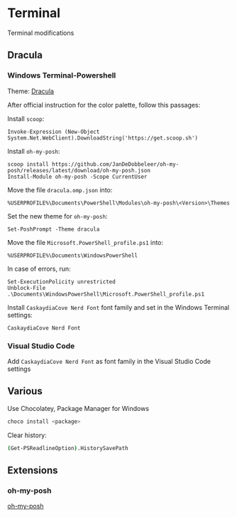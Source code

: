 # Terminal

Terminal modifications

## Dracula

### Windows Terminal-Powershell

Theme: [Dracula](https://draculatheme.com/)

After official instruction for the color palette, follow this passages:

Install `scoop`:

    Invoke-Expression (New-Object System.Net.WebClient).DownloadString('https://get.scoop.sh')

Install `oh-my-posh`:

    scoop install https://github.com/JanDeDobbeleer/oh-my-posh/releases/latest/download/oh-my-posh.json
    Install-Module oh-my-posh -Scope CurrentUser

Move the file `dracula.omp.json` into:

    %USERPROFILE%\Documents\PowerShell\Modules\oh-my-posh\<Version>\Themes

Set the new theme for `oh-my-posh`:

    Set-PoshPrompt -Theme dracula

Move the file `Microsoft.PowerShell_profile.ps1` into:

    %USERPROFILE%\Documents\WindowsPowerShell

In case of errors, run:

    Set-ExecutionPolicity unrestricted
    Unblock-File .\Documents\WindowsPowerShell\Microsoft.PowerShell_profile.ps1

Install `CaskaydiaCove Nerd Font` font family and set in the Windows Terminal settings:

    CaskaydiaCove Nerd Font

### Visual Studio Code

Add `CaskaydiaCove Nerd Font` as font family in the Visual Studio Code settings

## Various

Use Chocolatey, Package Manager for Windows

```bash
choco install <package>
```

Clear history:

```bash
(Get-PSReadlineOption).HistorySavePath
```

## Extensions

### oh-my-posh

[oh-my-posh](https://github.com/JanDeDobbeleer/oh-my-posh)
